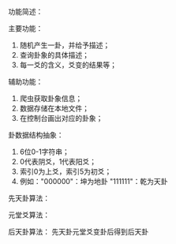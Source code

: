 

功能简述：

主要功能：
1. 随机产生一卦，并给予描述；
2. 查询卦象的具体描述；
3. 每一爻的含义，爻变的结果等；


辅助功能：
1. 爬虫获取卦象信息；
2. 数据存储在本地文件；
3. 在控制台画出对应的卦象；


卦数据结构抽象：
1. 6位0-1字符串；
2. 0代表阴爻，1代表阳爻；
3. 索引0为上爻，索引5为初爻；
4. 例如："000000"：坤为地卦  "111111"：乾为天卦

先天卦算法：



元堂爻算法：


后天卦算法：
    先天卦元堂爻变卦后得到后天卦